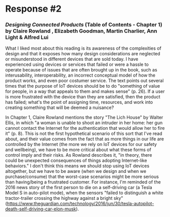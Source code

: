 # Response #2
### _Designing Connected Products_ (Table of Contents - Chapter 1) by Claire Rowland , Elizabeth Goodman, Martin Charlier, Ann Light & Alfred Lui  
What I liked most about this reading is its awareness of the complexities of design and that it exposes how many design considerations are neglected or misunderstood in different devices that are sold today. I have experienced using devices or services that failed or were a hassle to operate because of issues that are often brought up in the book, such as interusability, interoperability, an incorrect conceptual model of how the product works, and even poor costumer service. The text points out several times that the purpose of IoT devices should be to do "something of value for people, in a way that appeals to them and makes sense" (p. 26). If a user is more frustrated with the device than they are satisfied, then the product has failed; what's the point of assigning time, resources, and work into creating something that will be deemed a nuisance?  
  
In Chapter 1, Claire Rowland mentions the story "The Lich House" by Walter Ellis, in which "a woman is unable to shoot an intruder in her home: her gun cannot contact the Internet for the authentication that would allow her to fire it" (p. 8). This is not the first hypothetical scenario of this sort that I've read about, and their value comes from the fact that as more things in our life are controlled by the Internet (the more we rely on IoT devices for our safety and wellbeing), we have to be more critical about what these forms of control imply and their risks. As Rowland describes it, "in theory, there could be unexpected consequences of things adopting Internet-like behaviors." I don't think this means we should stop using IoT devices altogether, but we have to be aware (when we design and when we purchase/consume) that the worst-case scenarios might be more serious than having/being a frustrated customer. For instance, I'm reminded of the 2016 news story of the first person to die on a self-driving car (a Tesla Model S in auto-pilot mode), when the sensors "failed to distinguish a white tractor-trailer crossing the highway against a bright sky" (https://www.theguardian.com/technology/2016/jun/30/tesla-autopilot-death-self-driving-car-elon-musk).

